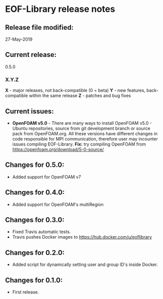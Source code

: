 # EOF-Library release notes
## Release file modified:
27-May-2019

## Current release:
0.5.0

### X.Y.Z
**X** - major releases, not back-compatible (0 = beta)
**Y** - new features, back-compatible within the same release
**Z** - patches and bug fixes

## Current issues:
* **OpenFOAM v5.0** - There are many ways to install OpenFOAM v5.0 - Ubuntu repositories, source from git development branch or source pack from OpenFOAM.org. All these versions have different changes in code responsible for MPI communication, therefore user may incounter issues compiling EOF-Library. **Fix:** try compiling OpenFOAM from https://openfoam.org/download/5-0-source/

## Changes for 0.5.0:
* Added support for OpenFOAM v7

## Changes for 0.4.0:
* Added support for OpenFOAM's multiRegion

## Changes for 0.3.0:
* Fixed Travis automatic tests.
* Travis pushes Docker images to https://hub.docker.com/u/eoflibrary

## Changes for 0.2.0:
* Added script for dynamically setting user and group ID's inside Docker.

## Changes for 0.1.0:
* First release.
